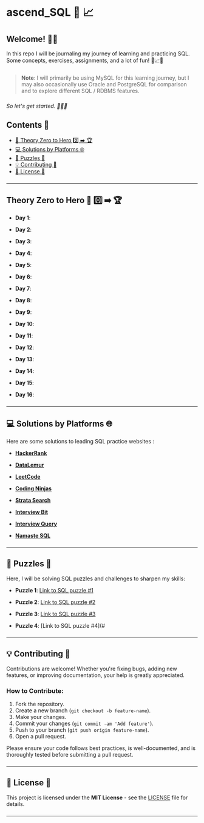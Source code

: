 # ascend_SQL 🚀 📈

## Welcome! 🙏👋<br>
In this repo I will be journaling my journey of learning and practicing SQL.<br>
Some concepts, exercises, assignments, and a lot of fun! 🎉📈🔥<br>

###
> **Note**: I will primarily be using MySQL for this learning journey, but I may also occasionally use Oracle and PostgreSQL for comparison and to explore different SQL / RDBMS features.
###
<em>So let's get started. 🚀🚀🚀</em><br>


## Contents 📑

- [📖 Theory Zero to Hero 0️⃣ ➡️ 🏆](-#theory-zero-to-hero-)
- [💻 Solutions by Platforms 🌐](#-solutions-by-platforms-)
- [🧩 Puzzles 🧠](#-puzzles-)
- [💡 Contributing 🤝](#-contributing-)
- [🔑 License 📜](#-license-)
###
---

## Theory Zero to Hero 📖 0️⃣ ➡️ 🏆

- **Day 1**:

- **Day 2**:

- **Day 3**:

- **Day 4**:

- **Day 5**:

- **Day 6**:

- **Day 7**:

- **Day 8**:

- **Day 9**:

- **Day 10**:

- **Day 11**:

- **Day 12**:

- **Day 13**:

- **Day 14**:

- **Day 15**:

- **Day 16**:  
###
---

## 💻 Solutions by Platforms 🌐

Here are some solutions to leading SQL practice websites :

- **[HackerRank](/)**  

- **[DataLemur](/)**  

- **[LeetCode](/)**  

- **[Coding Ninjas](/)**  

- **[Strata Search](/)**  

- **[Interview Bit](/)**  

- **[Interview Query](/)**  

- **[Namaste SQL](/)**  
###
---

## 🧩 Puzzles 🧠

Here, I will be solving SQL puzzles and challenges to sharpen my skills:

- **Puzzle 1**:  [Link to SQL puzzle #1](#) 

- **Puzzle 2**:  [Link to SQL puzzle #2](#)

- **Puzzle 3**:  [Link to SQL puzzle #3](#)

- **Puzzle 4**:  [Link to SQL puzzle #4](#
###
---

## 💡 Contributing 🤝

Contributions are welcome! Whether you're fixing bugs, adding new features, or improving documentation, your help is greatly appreciated.

### How to Contribute:
1. Fork the repository.
2. Create a new branch (`git checkout -b feature-name`).
3. Make your changes.
4. Commit your changes (`git commit -am 'Add feature'`).
5. Push to your branch (`git push origin feature-name`).
6. Open a pull request.

Please ensure your code follows best practices, is well-documented, and is thoroughly tested before submitting a pull request.
###
---

## 🔑 License 📜

This project is licensed under the **MIT License** - see the [LICENSE](LICENSE) file for details.
###
---
